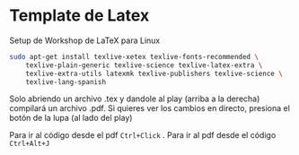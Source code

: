 # Template de Latex

Setup de Workshop de LaTeX para Linux

```sh
sudo apt-get install texlive-xetex texlive-fonts-recommended \
    texlive-plain-generic texlive-science texlive-latex-extra \
    texlive-extra-utils latexmk texlive-publishers texlive-science \
    texlive-lang-spanish
```

Solo abriendo un archivo .tex y dandole al play (arriba a la derecha) compilará un archivo .pdf. Si quieres ver los cambios en directo, presiona el botón de la lupa (al lado del play)

Para ir al código desde el pdf `Ctrl+Click` . Para ir al pdf desde el código `Ctrl+Alt+J`